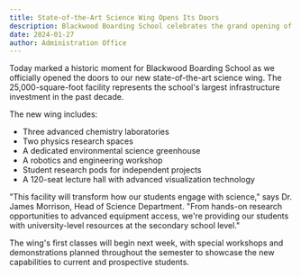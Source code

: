 ```yaml
---
title: State-of-the-Art Science Wing Opens Its Doors
description: Blackwood Boarding School celebrates the grand opening of its new $12 million science wing, featuring cutting-edge laboratories and research facilities.
date: 2024-01-27
author: Administration Office
---
```


Today marked a historic moment for Blackwood Boarding School as we officially opened the doors to our new state-of-the-art science wing. The 25,000-square-foot facility represents the school's largest infrastructure investment in the past decade.

The new wing includes:

- Three advanced chemistry laboratories
- Two physics research spaces
- A dedicated environmental science greenhouse
- A robotics and engineering workshop
- Student research pods for independent projects
- A 120-seat lecture hall with advanced visualization technology

"This facility will transform how our students engage with science," says Dr. James Morrison, Head of Science Department. "From hands-on research opportunities to advanced equipment access, we're providing our students with university-level resources at the secondary school level."

The wing's first classes will begin next week, with special workshops and demonstrations planned throughout the semester to showcase the new capabilities to current and prospective students.
